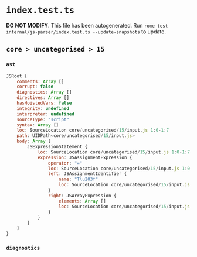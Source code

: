 # `index.test.ts`

**DO NOT MODIFY**. This file has been autogenerated. Run `rome test internal/js-parser/index.test.ts --update-snapshots` to update.

## `core > uncategorised > 15`

### `ast`

```javascript
JSRoot {
	comments: Array []
	corrupt: false
	diagnostics: Array []
	directives: Array []
	hasHoistedVars: false
	integrity: undefined
	interpreter: undefined
	sourceType: "script"
	syntax: Array []
	loc: SourceLocation core/uncategorised/15/input.js 1:0-1:7
	path: UIDPath<core/uncategorised/15/input.js>
	body: Array [
		JSExpressionStatement {
			loc: SourceLocation core/uncategorised/15/input.js 1:0-1:7
			expression: JSAssignmentExpression {
				operator: "="
				loc: SourceLocation core/uncategorised/15/input.js 1:0-1:7
				left: JSAssignmentIdentifier {
					name: "T\u203f"
					loc: SourceLocation core/uncategorised/15/input.js 1:0-1:2 (T\u203f)
				}
				right: JSArrayExpression {
					elements: Array []
					loc: SourceLocation core/uncategorised/15/input.js 1:5-1:7
				}
			}
		}
	]
}
```

### `diagnostics`

```

```
